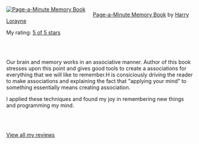 <html><body><a href="http://www.goodreads.com/book/show/9394"
style="float:left;padding-right:20px;"><img src="http://d.gr-assets.com/books/1388247549m/9394.jpg"
border="0" alt="Page-a-Minute Memory Book"></a>

<a href="http://www.goodreads.com/book/show/9394">Page-a-Minute Memory Book</a> by <a
href="http://www.goodreads.com/author/show/6143">Harry Lorayne</a><br>

My rating: <a href="http://www.goodreads.com/review/show/1301019129">5 of 5 stars</a>

<br><br>

Our brain and memory works in an associative manner. Author of this book stresses upon this point
and gives good tools to create a associations for everything that we will like to remember.H is
consiciously driving the reader to make associations and explaining the fact that "applying your
mind" to something essentially means creating association.



I applied these techniques and found my joy in remembering new things and programming my mind. 





<br><br>

<a href="http://www.goodreads.com/review/show/1301019129">View all my reviews</a></body></html>